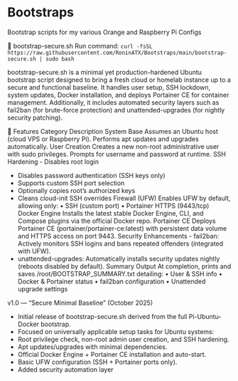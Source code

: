# Bootstraps
Bootstrap scripts for my various Orange and Raspberry Pi Configs

🧩 bootstrap-secure.sh
Run command: `curl -fsSL https://raw.githubusercontent.com/RoninATX/Bootstraps/main/bootstrap-secure.sh | sudo bash`

bootstrap-secure.sh is a minimal yet production-hardened Ubuntu bootstrap script designed to bring a fresh cloud or homelab instance up to a secure and functional baseline.
It handles user setup, SSH lockdown, system updates, Docker installation, and deploys Portainer CE for container management.
Additionally, it includes automated security layers such as fail2ban (for brute-force protection) and unattended-upgrades (for nightly security patching).

🚀 Features
Category	Description
System Base	Assumes an Ubuntu host (cloud VPS or Raspberry Pi). Performs apt updates and upgrades automatically.
User Creation	Creates a new non-root administrative user with sudo privileges. Prompts for username and password at runtime.
SSH Hardening	- Disables root login
- Disables password authentication (SSH keys only)
- Supports custom SSH port selection
- Optionally copies root’s authorized keys
- Cleans cloud-init SSH overrides
Firewall (UFW)	Enables UFW by default, allowing only:
• SSH (custom port)
• Portainer HTTPS (9443/tcp)
Docker Engine	Installs the latest stable Docker Engine, CLI, and Compose plugins via the official Docker repo.
Portainer CE	Deploys Portainer CE (portainer/portainer-ce:latest) with persistent data volume and HTTPS access on port 9443.
Security Enhancements	- fail2ban: Actively monitors SSH logins and bans repeated offenders (integrated with UFW).
- unattended-upgrades: Automatically installs security updates nightly (reboots disabled by default).
Summary Output	At completion, prints and saves /root/BOOTSTRAP_SUMMARY.txt detailing:
• User & SSH info
• Docker & Portainer status
• fail2ban configuration
• Unattended upgrade settings

v1.0 — “Secure Minimal Baseline” (October 2025)
- Initial release of bootstrap-secure.sh derived from the full Pi-Ubuntu-Docker bootstrap.
- Focused on universally applicable setup tasks for Ubuntu systems:
- Root privilege check, non-root admin user creation, and SSH hardening.
- Apt updates/upgrades with minimal dependencies.
- Official Docker Engine + Portainer CE installation and auto-start.
- Basic UFW configuration (SSH + Portainer ports only).
- Added security automation layer
